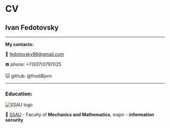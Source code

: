 # CV

## Ivan Fedotovsky
-------------------     
**My contacts:**

:email: [fedotovsky96@gmail.com](https://www.gmail.com)

:phone: *phone:* +7(937)0797025

:cat: github: @frodiBjorn

-------------------  
### Education:
![SSAU logo](https://ssau.ru/pagefiles/of_docs/logo_osnovnoy_goriz_ENG.png)

:school: [SSAU](https://ssau.ru/) - Faculty of **Mechanics and Mathematics**, major - **information security**